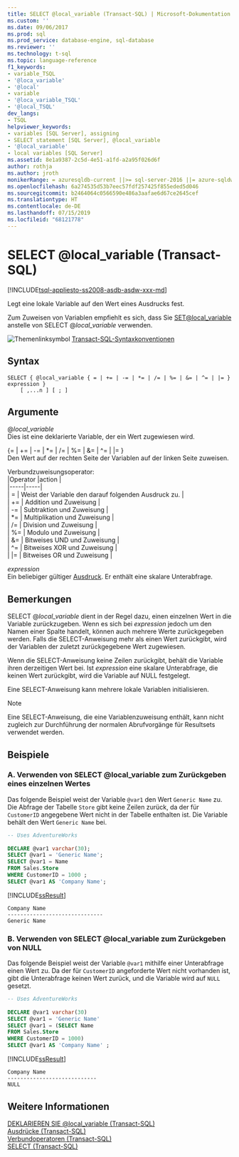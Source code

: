 ```yaml
---
title: SELECT @local_variable (Transact-SQL) | Microsoft-Dokumentation
ms.custom: ''
ms.date: 09/06/2017
ms.prod: sql
ms.prod_service: database-engine, sql-database
ms.reviewer: ''
ms.technology: t-sql
ms.topic: language-reference
f1_keywords:
- variable_TSQL
- '@loca_variable'
- '@local'
- variable
- '@loca_variable_TSQL'
- '@local_TSQL'
dev_langs:
- TSQL
helpviewer_keywords:
- variables [SQL Server], assigning
- SELECT statement [SQL Server], @local_variable
- '@local_variable'
- local variables [SQL Server]
ms.assetid: 8e1a9387-2c5d-4e51-a1fd-a2a95f026d6f
author: rothja
ms.author: jroth
monikerRange: = azuresqldb-current ||>= sql-server-2016 ||= azure-sqldw-latest||>= sql-server-linux-2017||= sqlallproducts-allversions
ms.openlocfilehash: 6a274535d53b7eec57fdf257425f855eded5d046
ms.sourcegitcommit: b2464064c0566590e486a3aafae6d67ce2645cef
ms.translationtype: HT
ms.contentlocale: de-DE
ms.lasthandoff: 07/15/2019
ms.locfileid: "68121778"
---
```

# <a name="select-local_variable-transact-sql"></a>SELECT @local_variable (Transact-SQL)
[!INCLUDE[tsql-appliesto-ss2008-asdb-asdw-xxx-md](../../includes/tsql-appliesto-ss2008-asdb-asdw-xxx-md.md)]

  Legt eine lokale Variable auf den Wert eines Ausdrucks fest.  
  
 Zum Zuweisen von Variablen empfiehlt es sich, dass Sie [SET@local_variable](../../t-sql/language-elements/set-local-variable-transact-sql.md) anstelle von SELECT @*local_variable* verwenden.  
  
 ![Themenlinksymbol](../../database-engine/configure-windows/media/topic-link.gif "Themenlinksymbol") [Transact-SQL-Syntaxkonventionen](../../t-sql/language-elements/transact-sql-syntax-conventions-transact-sql.md)  
  
## <a name="syntax"></a>Syntax  
  
```  
SELECT { @local_variable { = | += | -= | *= | /= | %= | &= | ^= | |= } expression } 
    [ ,...n ] [ ; ]  
```  
  
## <a name="arguments"></a>Argumente  
@*local_variable*  
 Dies ist eine deklarierte Variable, der ein Wert zugewiesen wird.  
  
{= | += | -= | \*= | /= | %= | &= | ^= | |= }   
Den Wert auf der rechten Seite der Variablen auf der linken Seite zuweisen.  
  
Verbundzuweisungsoperator:  
  |Operator |action |   
  |-----|-----|  
  | = | Weist der Variable den darauf folgenden Ausdruck zu. |  
  | += | Addition und Zuweisung |   
  | -= | Subtraktion und Zuweisung |  
  | \*= | Multiplikation und Zuweisung |  
  | /= | Division und Zuweisung |  
  | %= | Modulo und Zuweisung |  
  | &= | Bitweises UND und Zuweisung |  
  | ^= | Bitweises XOR und Zuweisung |  
  | \|= | Bitweises OR und Zuweisung |  
  
 *expression*  
 Ein beliebiger gültiger [Ausdruck](../../t-sql/language-elements/expressions-transact-sql.md). Er enthält eine skalare Unterabfrage.  
  
## <a name="remarks"></a>Bemerkungen  
 SELECT @*local_variable* dient in der Regel dazu, einen einzelnen Wert in die Variable zurückzugeben. Wenn es sich bei *expression* jedoch um den Namen einer Spalte handelt, können auch mehrere Werte zurückgegeben werden. Falls die SELECT-Anweisung mehr als einen Wert zurückgibt, wird der Variablen der zuletzt zurückgegebene Wert zugewiesen.  
  
 Wenn die SELECT-Anweisung keine Zeilen zurückgibt, behält die Variable ihren derzeitigen Wert bei. Ist *expression* eine skalare Unterabfrage, die keinen Wert zurückgibt, wird die Variable auf NULL festgelegt.  
  
 Eine SELECT-Anweisung kann mehrere lokale Variablen initialisieren.  
  
> [!NOTE]  
>  Eine SELECT-Anweisung, die eine Variablenzuweisung enthält, kann nicht zugleich zur Durchführung der normalen Abrufvorgänge für Resultsets verwendet werden.  
  
## <a name="examples"></a>Beispiele  
  
### <a name="a-use-select-local_variable-to-return-a-single-value"></a>A. Verwenden von SELECT @local_variable zum Zurückgeben eines einzelnen Wertes  
 Das folgende Beispiel weist der Variable `@var1` den Wert `Generic Name` zu. Die Abfrage der Tabelle `Store` gibt keine Zeilen zurück, da der für `CustomerID` angegebene Wert nicht in der Tabelle enthalten ist. Die Variable behält den Wert `Generic Name` bei.  
  
```sql  
-- Uses AdventureWorks    
  
DECLARE @var1 varchar(30);         
SELECT @var1 = 'Generic Name';         
SELECT @var1 = Name         
FROM Sales.Store         
WHERE CustomerID = 1000 ;        
SELECT @var1 AS 'Company Name';  
```  
  
 [!INCLUDE[ssResult](../../includes/ssresult-md.md)]  
  
 ```  
 Company Name  
 ------------------------------  
 Generic Name  
 ```  
  
### <a name="b-use-select-local_variable-to-return-null"></a>B. Verwenden von SELECT @local_variable zum Zurückgeben von NULL  
 Das folgende Beispiel weist der Variable `@var1` mithilfe einer Unterabfrage einen Wert zu. Da der für `CustomerID` angeforderte Wert nicht vorhanden ist, gibt die Unterabfrage keinen Wert zurück, und die Variable wird auf `NULL` gesetzt.  
  
```sql  
-- Uses AdventureWorks  
  
DECLARE @var1 varchar(30)   
SELECT @var1 = 'Generic Name'   
SELECT @var1 = (SELECT Name   
FROM Sales.Store   
WHERE CustomerID = 1000)   
SELECT @var1 AS 'Company Name' ;  
```  
  
 [!INCLUDE[ssResult](../../includes/ssresult-md.md)]  
  
```  
Company Name  
----------------------------  
NULL  
```  
  
## <a name="see-also"></a>Weitere Informationen  
 [DEKLARIEREN SIE @local_variable &#40;Transact-SQL&#41;](../../t-sql/language-elements/declare-local-variable-transact-sql.md)   
 [Ausdrücke &#40;Transact-SQL&#41;](../../t-sql/language-elements/expressions-transact-sql.md)   
 [Verbundoperatoren &#40;Transact-SQL&#41;](../../t-sql/language-elements/compound-operators-transact-sql.md)   
 [SELECT &#40;Transact-SQL&#41;](../../t-sql/queries/select-transact-sql.md)  
  
  
